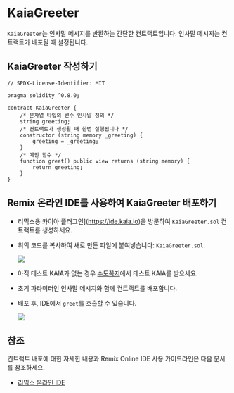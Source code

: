 # KaiaGreeter

`KaiaGreeter`는 인사말 메시지를 반환하는 간단한 컨트랙트입니다. 인사말 메시지는 컨트랙트가 배포될 때 설정됩니다.

## KaiaGreeter 작성하기 <a href="#writing-kaiagreeter" id="writing-kaiagreeter"></a>

```solidity
// SPDX-License-Identifier: MIT

pragma solidity ^0.8.0;

contract KaiaGreeter {
    /* 문자열 타입의 변수 인사말 정의 */
    string greeting;
    /* 컨트랙트가 생성될 때 한번 실행됩니다 */
    constructor (string memory _greeting) {
        greeting = _greeting;
    }
    /* 메인 함수 */
    function greet() public view returns (string memory) {
        return greeting;
    }
}
```

## Remix 온라인 IDE를 사용하여 KaiaGreeter 배포하기 <a href="#deploying-kaiagreeter-using-klaytn-ide" id="deploying-kaiagreeter-using-klaytn-ide"></a>

- 리믹스용 카이아 플러그인](https://ide.kaia.io)을 방문하여 `KaiaGreeter.sol` 컨트랙트를 생성하세요.

- 위의 코드를 복사하여 새로 만든 파일에 붙여넣습니다: `KaiaGreeter.sol`.

    ![](/img/build/smart-contracts/kg-v2-create.png)

- 아직 테스트 KAIA가 없는 경우 [수도꼭지](https://faucet.kaia.io)에서 테스트 KAIA를 받으세요.

- 초기 파라미터인 인사말 메시지와 함께 컨트랙트를 배포합니다.

- 배포 후, IDE에서 `greet`를 호출할 수 있습니다.

    ![](/img/build/smart-contracts/kg-v2-deployed.png)

## 참조 <a href="#references" id="references"></a>

컨트랙트 배포에 대한 자세한 내용과 Remix Online IDE 사용 가이드라인은 다음 문서를 참조하세요.

- [리믹스 온라인 IDE](../../smart-contracts/deploy/deploy.md)